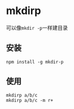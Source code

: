 # mkdirp

可以像`mkdir -p`一样建目录

## 安装

```
npm install -g mkdir-p
```

## 使用

```
mkdirp a/b/c
mkdirp a/b/c -m r+
```

